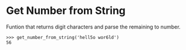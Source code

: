 # Get Number from String

Funtion that returns digit characters and parse the remaining to number.

```
>>> get_number_from_string('hell5o wor6ld')
56
```
